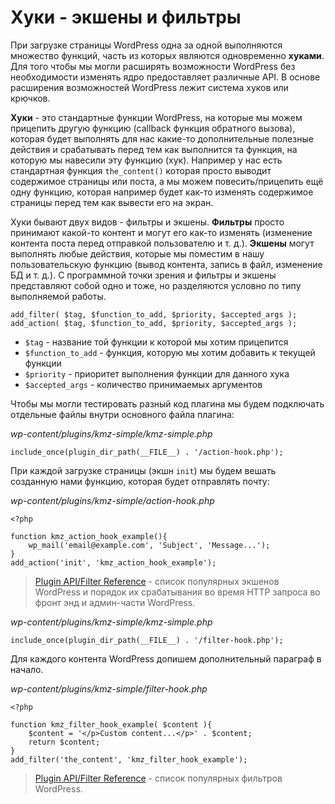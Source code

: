 # Хуки - экшены и фильтры

При загрузке страницы WordPress одна за одной выполняются множество функций, часть из которых являются одновременно **хуками**. Для того чтобы мы могли расширять возможности WordPress без необходимости изменять ядро предоставляет различные API. В основе расширения возможностей WordPress лежит система хуков или крючков.

**Хуки** - это стандартные функции WordPress, на которые мы можем прицепить другую функцию (callback функция обратного вызова), которая будет выполнять для нас какие-то дополнительные полезные действия и срабатывать перед тем как выполнится та функция, на которую мы навесили эту функцию (хук). Например у нас есть стандартная функция `the_content()` которая просто выводит содержимое страницы или поста, а мы можем повесить/прицепить ещё одну функцию, которая например будет как-то изменять содержимое страницы перед тем как вывести его на экран.

Хуки бывают двух видов - фильтры и экшены. **Фильтры** просто принимают какой-то контент и могут его как-то изменять (изменение контента поста перед отправкой пользователю и т. д.). **Экшены** могут выполнять любые действия, которые мы поместим в нашу пользовательскую функцию (вывод контента, запись в файл, изменение БД и т. д.). С программной точки зрения и фильтры и экшены представляют собой одно и тоже, но разделяются условно по типу выполняемой работы.

```
add_filter( $tag, $function_to_add, $priority, $accepted_args );
add_action( $tag, $function_to_add, $priority, $accepted_args );
```

* `$tag` - название той функции к которой мы хотим прицепится
* `$function_to_add` - функция, которую мы хотим добавить к текущей функции
* `$priority` - приоритет выполнения функции для данного хука
* `$accepted_args` - количество принимаемых аргументов

Чтобы мы могли тестировать разный код плагина мы будем подключать отдельные файлы внутри основного файла плагина:

*wp-content/plugins/kmz-simple/kmz-simple.php*

```
include_once(plugin_dir_path(__FILE__) . '/action-hook.php');
```

При каждой загрузке страницы (экшн `init`) мы будем вешать созданную нами функцию, которая будет отправлять почту:

*wp-content/plugins/kmz-simple/action-hook.php*

```
<?php

function kmz_action_hook_example(){
    wp_mail('email@example.com', 'Subject', 'Message...');
}
add_action('init', 'kmz_action_hook_example');
```

> [Plugin API/Filter Reference](https://codex.wordpress.org/Plugin_API/Action_Reference) - список популярных экшенов WordPress и порядок их срабатывания во время HTTP запроса во фронт энд и админ-части WordPress.

*wp-content/plugins/kmz-simple/kmz-simple.php*

```
include_once(plugin_dir_path(__FILE__) . '/filter-hook.php');
```

Для каждого контента WordPress допишем дополнительный параграф в начало.

*wp-content/plugins/kmz-simple/filter-hook.php*

```
<?php

function kmz_filter_hook_example( $content ){
    $content = '</p>Custom content...</p>' . $content;
    return $content;
}
add_filter('the_content', 'kmz_filter_hook_example');
```

> [Plugin API/Filter Reference](https://codex.wordpress.org/Plugin_API/Filter_Reference) - список популярных фильтров WordPress.